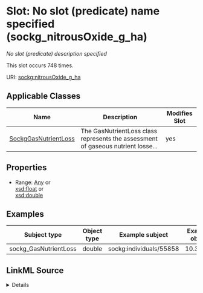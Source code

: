 

# Slot: No slot (predicate) name specified (sockg_nitrousOxide_g_ha)


_No slot (predicate) description specified_






This slot occurs 748 times.


URI: [sockg:nitrousOxide_g_ha](https://idir.uta.edu/sockg-ontology/docs/nitrousOxide_g_ha)



<!-- no inheritance hierarchy -->





## Applicable Classes

| Name | Description | Modifies Slot |
| --- | --- | --- |
| [SockgGasNutrientLoss](../classes/SockgGasNutrientLoss.md) | The GasNutrientLoss class represents the assessment of gaseous nutrient losse... |  yes  |







## Properties

* Range: [Any](../classes/Any.md)&nbsp;or&nbsp;<br />[xsd:float](http://www.w3.org/2001/XMLSchema#float)&nbsp;or&nbsp;<br />[xsd:double](http://www.w3.org/2001/XMLSchema#double)






## Examples

| Subject type | Object type | Example subject | Example object | Occurrences |
| --- | --- | --- | --- | --- |
| sockg_GasNutrientLoss | double | sockg:individuals/55858 | 10.36667 | 748 |




## LinkML Source

<details>

```yaml
name: sockg_nitrousOxide_g_ha
annotations:
  count:
    tag: count
    value: 748
description: No slot (predicate) description specified
title: No slot (predicate) name specified
examples:
- object:
    example_object: '10.36667'
    example_object_type: double
    example_predicate: sockg:nitrousOxide_g_ha
    example_subject: sockg:individuals/55858
    example_subject_type: sockg_GasNutrientLoss
from_schema: soc-kg
rank: 1000
domain: sockg_GasNutrientLoss
slot_uri: sockg:nitrousOxide_g_ha
alias: sockg_nitrousOxide_g_ha
domain_of:
- sockg_GasNutrientLoss
range: Any
any_of:
- range: float
- range: double

```
</details>